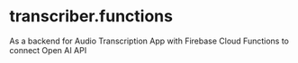 # transcriber.functions
 As a backend for Audio Transcription App with Firebase Cloud Functions to connect Open AI API
